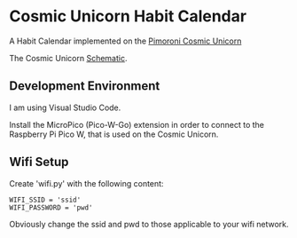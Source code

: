# Cosmic Unicorn Habit Calendar

A Habit Calendar implemented on the [Pimoroni Cosmic Unicorn](https://shop.pimoroni.com/products/space-unicorns?variant=40842626596947)

The Cosmic Unicorn [Schematic](https://cdn.shopify.com/s/files/1/0174/1800/files/cosmic_unicorn_schematic.pdf?v=1677236038).

## Development Environment

I am using Visual Studio Code.

Install the MicroPico (Pico-W-Go) extension in order to connect to the Raspberry Pi Pico W, that is used on the Cosmic Unicorn.

## Wifi Setup

Create 'wifi.py' with the following content:

```
WIFI_SSID = 'ssid'
WIFI_PASSWORD = 'pwd'
```
Obviously change the ssid and pwd to those applicable to your wifi network.




